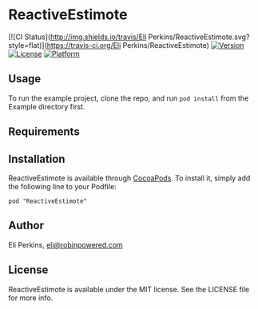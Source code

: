 # ReactiveEstimote

[![CI Status](http://img.shields.io/travis/Eli Perkins/ReactiveEstimote.svg?style=flat)](https://travis-ci.org/Eli Perkins/ReactiveEstimote)
[![Version](https://img.shields.io/cocoapods/v/ReactiveEstimote.svg?style=flat)](http://cocoadocs.org/docsets/ReactiveEstimote)
[![License](https://img.shields.io/cocoapods/l/ReactiveEstimote.svg?style=flat)](http://cocoadocs.org/docsets/ReactiveEstimote)
[![Platform](https://img.shields.io/cocoapods/p/ReactiveEstimote.svg?style=flat)](http://cocoadocs.org/docsets/ReactiveEstimote)

## Usage

To run the example project, clone the repo, and run `pod install` from the Example directory first.

## Requirements

## Installation

ReactiveEstimote is available through [CocoaPods](http://cocoapods.org). To install
it, simply add the following line to your Podfile:

    pod "ReactiveEstimote"

## Author

Eli Perkins, eli@robinpowered.com

## License

ReactiveEstimote is available under the MIT license. See the LICENSE file for more info.

